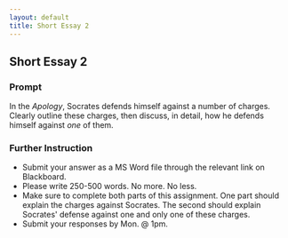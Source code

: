```yaml
---
layout: default
title: Short Essay 2
---
```


## Short Essay 2


### Prompt

In the *Apology*, Socrates defends himself against a number of charges. Clearly outline these charges, then discuss, in detail, how he defends himself against *one* of them. 

### Further Instruction 

+ Submit your answer as a MS Word file through the relevant link on Blackboard. 
+ Please write 250-500 words. No more. No less. 
+ Make sure to complete both parts of this assignment. One part should explain the charges against Socrates. The second should explain Socrates' defense against one and only one of these charges. 
+ Submit your responses by Mon. @ 1pm. 

 

